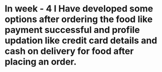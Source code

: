 # In week - 4 I Have developed some options after ordering the food like payment successful and profile updation like credit card details and cash on delivery for food after placing an order.
